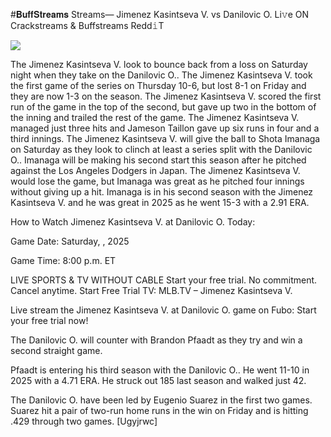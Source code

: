 #𝐁𝐮𝐟𝐟𝐒𝐭𝐫𝐞𝐚𝐦𝐬 Streams— Jimenez Kasintseva V. vs Danilovic O. Li𝚟e ON Crackstreams & Buffstreams Redd𝚒T  
  
  
[![](https://i.imgur.com/qSNzIqt.png)](https://movie.rssnews.media/SdGtJoTN.php)  
  
The Jimenez Kasintseva V. look to bounce back from a loss on Saturday night when they take on the Danilovic O.. The Jimenez Kasintseva V. took the first game of the series on Thursday 10-6, but lost 8-1 on Friday and they are now 1-3 on the season. The Jimenez Kasintseva V. scored the first run of the game in the top of the second, but gave up two in the bottom of the inning and trailed the rest of the game. The Jimenez Kasintseva V. managed just three hits and Jameson Taillon gave up six runs in four and a third innings. The Jimenez Kasintseva V. will give the ball to Shota Imanaga on Saturday as they look to clinch at least a series split with the Danilovic O.. Imanaga will be making his second start this season after he pitched against the Los Angeles Dodgers in Japan. The Jimenez Kasintseva V. would lose the game, but Imanaga was great as he pitched four innings without giving up a hit. Imanaga is in his second season with the Jimenez Kasintseva V. and he was great in 2025 as he went 15-3 with a 2.91 ERA.

How to Watch Jimenez Kasintseva V. at Danilovic O. Today:

Game Date: Saturday, , 2025

Game Time: 8:00 p.m. ET

LIVE SPORTS & TV WITHOUT CABLE
Start your free trial. No commitment. Cancel anytime.
Start Free Trial
TV: MLB.TV – Jimenez Kasintseva V.

Live stream the Jimenez Kasintseva V. at Danilovic O. game on Fubo: Start your free trial now!

The Danilovic O. will counter with Brandon Pfaadt as they try and win a second straight game.

Pfaadt is entering his third season with the Danilovic O.. He went 11-10 in 2025 with a 4.71 ERA. He struck out 185 last season and walked just 42.

The Danilovic O. have been led by Eugenio Suarez in the first two games. Suarez hit a pair of two-run home runs in the win on Friday and is hitting .429 through two games. [Ugyjrwc]